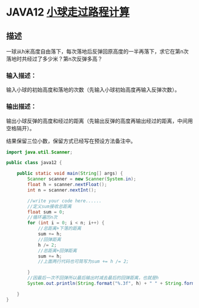 # **JAVA12** [**小球走过路程计算**](https://www.nowcoder.com/practice/ddbb7021c0a7452f9044564234616913?tpId=220&tqId=2117499&ru=%2Fpractice%2F6817945637dd4a31811d38313653e967&qru=%2Fta%2Fprimary-grammar-java%2Fquestion-ranking&sourceUrl=%2Fexam%2Foj%3Fpage%3D1%26tab%3D%25E8%25AF%25AD%25E6%25B3%2595%25E7%25AF%2587%26topicId%3D220)

## 描述

一球从h米高度自由落下，每次落地后反弹回原高度的一半再落下，求它在第n次落地时共经过了多少米？第n次反弹多高？

### 输入描述：

输入小球的初始高度和落地的次数（先输入小球初始高度再输入反弹次数）。

### 输出描述：

输出小球反弹的高度和经过的距离（先输出反弹的高度再输出经过的距离，中间用空格隔开）。

结果保留三位小数，保留方式已经写在预设方法备注中。

```java
import java.util.Scanner;

public class java12 {

    public static void main(String[] args) {
        Scanner scanner = new Scanner(System.in);
        float h = scanner.nextFloat();
        int n = scanner.nextInt();

        //write your code here......
        //定义sum接收总距离
        float sum = 0;
        //循环遍历n次
        for (int i = 0; i < n; i++) {
            //总距离+下落的距离
            sum += h;
            //回弹距离
            h /= 2;
            //总距离+回弹距离
            sum += h;
            //上面两行代码也可简写为sum += h /= 2;

        }
        //因最后一次不回弹所以最后输出时减去最后的回弹距离，也就是h
        System.out.println(String.format("%.3f", h) + " " + String.format("%.3f", sum - h));

    }
}
```